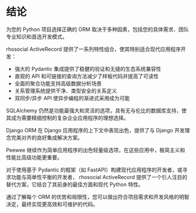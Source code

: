 # 结论

为您的 Python 项目选择正确的 ORM 取决于多种因素，包括您的具体需求、团队专业知识和首选开发模式。

rhosocial ActiveRecord 提供了一系列特性组合，使其特别适合现代应用程序开发：

- 强大的 Pydantic 集成提供了稳健的验证和无缝的生态系统兼容性
- 直观的 API 和可链接的查询方法减少了样板代码并提高了可读性
- 全面的聚合功能支持高级数据分析场景
- 关系管理系统提供干净、类型安全的关系定义
- 双同步/异步 API 使异步编程的渐进式采用成为可能

SQLAlchemy 仍然是功能最强大和灵活的选项，具有无与伦比的数据库支持，使其成为需要精细控制的复杂企业应用程序的理想选择。

Django ORM 在 Django 应用程序的上下文中表现出色，提供了与 Django 开发理念完美对齐的良好集成解决方案。

Peewee 继续作为简单应用程序的出色轻量级选项，在这些应用中，极简主义和性能比高级功能更重要。

对于使用基于 Pydantic 的框架（如 FastAPI）构建现代应用程序的开发者，或寻求功能与简单性平衡的开发者，
rhosocial ActiveRecord 提供了一个引人注目的替代方案，它结合了其前身的最佳方面和现代 Python 特性。

通过了解每个 ORM 的优势和局限性，您可以做出符合项目需求和开发风格的明智决定，最终实现更高效和可维护的代码。